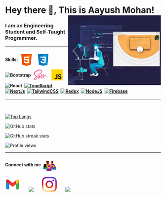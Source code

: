 
<h1> Hey there 👋, This is Aayush Mohan!
<img align='right' src="/./programmer.gif" height="" width="300" float="right" alt="Programming Man">
</h1>

<h3>  I am an Engineering Student and Self-Taught Programmer.</h3>


<hr>

<h4>Skills:
<img src="./html-5-icon.png" width="48" align="center" alt="HTML">&nbsp;  
<img src="./css3-icon.png" width="48" align="center" alt="CSS">&nbsp;  
<img src="https://img.icons8.com/color/48/000000/bootstrap.png" width="48" align="center" alt="Bootstrap">&nbsp;
<img src="./sass-icon.png" width="48" align="center" alt="SASS">&nbsp;  
<img src="./javascript-icon.png" width="48" align="center" alt="JavaScript">&nbsp;
<img src="https://img.icons8.com/color/48/000000/react-native.png" width="48" align="center" alt="React">&nbsp;
<a href="https://www.typescriptlang.org/" target="_blank" rel="noreferrer"><img src="https://raw.githubusercontent.com/danielcranney/readme-generator/main/public/icons/skills/typescript-colored.svg" width="36" height="36" alt="TypeScript" align="center"/></a>&nbsp;
<a href="https://nextjs.org/docs" target="_blank" rel="noreferrer"><img src="https://raw.githubusercontent.com/danielcranney/readme-generator/main/public/icons/skills/nextjs-colored-dark.svg" width="36" height="36" alt="NextJs" align="center"/></a>&nbsp;
<a href="https://tailwindcss.com/" target="_blank" rel="noreferrer"><img src="https://raw.githubusercontent.com/danielcranney/readme-generator/main/public/icons/skills/tailwindcss-colored.svg" width="48" height="48" alt="TailwindCSS" align="center"/></a>&nbsp;
<a href="https://redux.js.org/" target="_blank" rel="noreferrer"><img src="https://raw.githubusercontent.com/danielcranney/readme-generator/main/public/icons/skills/redux-colored.svg" width="36" height="36" alt="Redux" align="center"/></a>&nbsp;
<a href="https://nodejs.org/en/" target="_blank" rel="noreferrer"><img src="https://raw.githubusercontent.com/danielcranney/readme-generator/main/public/icons/skills/nodejs-colored.svg" width="48" height="48" alt="NodeJS" align="center"/></a>&nbsp;
<a href="https://firebase.google.com/" target="_blank" rel="noreferrer"><img src="https://raw.githubusercontent.com/danielcranney/readme-generator/main/public/icons/skills/firebase-colored.svg" width="48" height="48" alt="Firebase" align="center"/></a>&nbsp;
</p>
                    



</h4>



<hr>

<br>

[![Top Langs](https://github-readme-stats.vercel.app/api/top-langs/?username=AayushMohan&layout=compact&show_icons=true&theme=radical)](https://github.com/anuraghazra/github-readme-stats)

![GitHub stats](https://github-readme-stats.vercel.app/api?username=AayushMohan&show_icons=true&theme=radical)

![GitHub streak stats](https://github-readme-streak-stats.herokuapp.com/?user=AayushMohan&show_icons=true&theme=radical)  

![Profile views](https://gpvc.arturio.dev/AayushMohan)  

<hr>
<h4>
Connect with me
<img src="./community.gif" width="48" align="center">&nbsp;&nbsp;
</h4>

<a href="https://icons8.com/icon/xWVjuc9hryql/twitter"></a>
<a href="https://icons8.com/icon/xuvGCOXi8Wyg/linkedin"></a>

<p align="left">
<a href="mailto:aayushmohan1702@gmail.com"><img src="./gmail.png" width="48"></a>&nbsp;&nbsp;&nbsp;&nbsp;&nbsp;&nbsp;
<a href="https://twitter.com/AayushMohan"><img src="https://img.icons8.com/color/48/000000/twitter--v2.png"></a>&nbsp;&nbsp;&nbsp;&nbsp;&nbsp;&nbsp;
<a href="https://instagram.com/thisisaayushmohan"><img src="./instagram.png" width="48"></a>&nbsp;&nbsp;&nbsp;&nbsp;&nbsp;&nbsp;
<a href="https://linkedin.com/in/aayushmohan"><img src="https://img.icons8.com/fluency/48/000000/linkedin.png"></a>&nbsp;&nbsp;&nbsp;&nbsp;&nbsp;&nbsp;

</p>

<!---
AayushMohan/AayushMohan is a ✨ special ✨ repository because its `README.md` (this file) appears on your GitHub profile.
You can click the Preview link to take a look at your changes.
